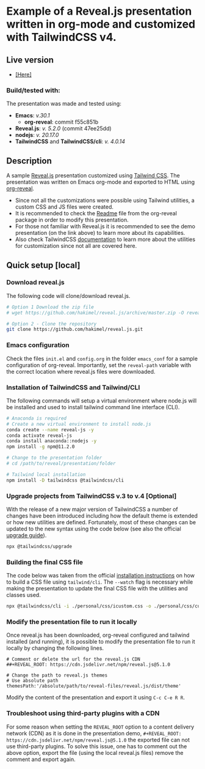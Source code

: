 # Example of a Reveal.js presentation written in org-mode and customized with TailwindCSS v4.


## Live version

-   [[Here]​](https://ssl-bio.github.io/Reveal.js_demo3)


### Build/tested with:

The presentation was made and tested using:

-   **Emacs**: *v.30.1*
    -   **org-reveal**: commit f55c851b
-   **Reveal.js**: *v. 5.2.0* (commit 47ee25dd)
-   **nodejs**: *v. 20.17.0*
-   **TailwindCSS** and **TailwindCSS/cli**: *v. 4.0.14*


## Description

A sample [Reveal.js](https://revealjs.com/) presentation customized using [Tailwind CSS](https://tailwindcss.com/). The presentation was written on Emacs org-mode and exported to HTML using [org-reveal](https://github.com/yjwen/org-reveal).

-   Since not all the customizations were possible using Tailwind utilities, a custom CSS and JS files were created.
-   It is recommended to check the [Readme](https://github.com/yjwen/org-reveal/blob/master/Readme.org) file from the org-reveal package in order to modify this presentation.
-   For those not familiar with Reveal.js it is recommended to see the demo presentation (on the link above) to learn more about its capabilities.
-   Also check TailwindCSS [documentation](https://tailwindcss.com/docs/installation/tailwind-cli) to learn more about the utilities for customization since not all are covered here.


## Quick setup [local]


### Download reveal.js

The following code will clone/download reveal.js.

```sh
# Option 1 Download the zip file
# wget https://github.com/hakimel/reveal.js/archive/master.zip -O reveal_js.zip

# Option 2 - Clone the repository
git clone https://github.com/hakimel/reveal.js.git
```


### Emacs configuration

Check the files `init.el` and `config.org` in the folder `emacs_conf` for a sample configuration of org-reveal. Importantly, set the `reveal-path` variable with the correct location where reveal.js files were downloaded.


### Installation of TailwindCSS and Tailwind/CLI

The following commands will setup a virtual environment where node.js will be installed and used to install tailwind command line interface (CLI).

```bash
# Anaconda is required
# Create a new virtual environment to install node.js
conda create --name reveal-js -y
conda activate reveal-js
conda install anaconda::nodejs -y
npm install -g npm@11.2.0

# Change to the presentation folder
# cd /path/to/reveal/presentation/folder

# Tailwind local installation
npm install -D tailwindcss @tailwindcss/cli
```


### Upgrade projects from TailwindCSS v.3 to v.4 [Optional]

With the release of a new major version of TailwindCSS a number of changes have been introduced including how the default theme is extended or how new utilities are defined. Fortunately, most of these changes can be updated to the new syntax using the code below (see also the official [upgrade guide](https://tailwindcss.com/docs/upgrade-guide)).

```bash
npx @tailwindcss/upgrade
```


### Building the final CSS file

The code below was taken from the official [installation instructions](https://tailwindcss.com/docs/installation/tailwind-cli) on how to build a CSS file using `tailwind/cli`. The `--watch` flag is necessary while making the presentation to update the final CSS file with the utilities and classes used.

```bash
npx @tailwindcss/cli -i ./personal/css/icustom.css -o ./personal/css/custom_tailwind.css --watch
```


### Modify the presentation file to run it locally

Once reveal.js has been downloaded, org-reveal configured and tailwind installed (and running), it is possible to modify the presentation file to run it locally by changing the following lines.

```emacs-lisp
# Comment or delete the url for the reveal.js CDN
##+REVEAL_ROOT: https://cdn.jsdelivr.net/npm/reveal.js@5.1.0

# Change the path to reveal.js themes
# Use absolute path
themesPath:'/absolute/path/to/reveal-files/reveal.js/dist/theme'
```

Modify the content of the presentation and export it using `C-c C-e R R`.


### Troubleshoot using third-party plugins with a CDN

For some reason when setting the `REVEAL_ROOT` option to a content delivery network (CDN) as it is done in the presentation demo, `#+REVEAL_ROOT: https://cdn.jsdelivr.net/npm/reveal.js@5.1.0` the exported file can not use third-party plugins. To solve this issue, one has to comment out the above option, export the file (using the local reveal.js files) remove the comment and export again.
